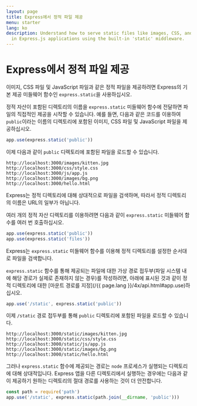 ```yaml
---
layout: page
title: Express에서 정적 파일 제공
menu: starter
lang: ko
description: Understand how to serve static files like images, CSS, and JavaScript
  in Express.js applications using the built-in 'static' middleware.
---
```


# Express에서 정적 파일 제공

이미지, CSS 파일 및 JavaScript 파일과 같은 정적 파일을 제공하려면 Express의 기본 제공 미들웨어 함수인 `express.static`을 사용하십시오.

정적 자산이 포함된 디렉토리의 이름을 `express.static` 미들웨어 함수에 전달하면 파일의 직접적인 제공을 시작할 수 있습니다. 예를 들면, 다음과 같은 코드를 이용하여 `public`이라는 이름의 디렉토리에 포함된 이미지, CSS 파일 및 JavaScript 파일을 제공하십시오.

```js
app.use(express.static('public'))
```

이제 다음과 같이 `public` 디렉토리에 포함된 파일을 로드할 수 있습니다.

```text
http://localhost:3000/images/kitten.jpg
http://localhost:3000/css/style.css
http://localhost:3000/js/app.js
http://localhost:3000/images/bg.png
http://localhost:3000/hello.html
```

<div class="doc-box doc-info">
Express는 정적 디렉토리에 대해 상대적으로 파일을 검색하며, 따라서 정적 디렉토리의 이름은 URL의 일부가 아닙니다.
</div>

여러 개의 정적 자산 디렉토리를 이용하려면 다음과 같이 `express.static` 미들웨어 함수를 여러 번 호출하십시오.

```js
app.use(express.static('public'))
app.use(express.static('files'))
```

Express는 `express.static` 미들웨어 함수를 이용해 정적 디렉토리를 설정한 순서대로 파일을 검색합니다.

`express.static` 함수를 통해 제공되는 파일에 대한 가상 경로 접두부(파일 시스템 내에 해당 경로가 실제로 존재하지 않는 경우)를 작성하려면, 아래에 표시된 것과 같이 정적 디렉토리에 대한 [마운트 경로를 지정](/{{ page.lang }}/4x/api.html#app.use)하십시오.

```js
app.use('/static', express.static('public'))
```

이제 `/static` 경로 접두부를 통해 `public` 디렉토리에 포함된 파일을 로드할 수 있습니다.

```text
http://localhost:3000/static/images/kitten.jpg
http://localhost:3000/static/css/style.css
http://localhost:3000/static/js/app.js
http://localhost:3000/static/images/bg.png
http://localhost:3000/static/hello.html
```

그러나 `express.static` 함수에 제공되는 경로는 `node` 프로세스가 실행되는 디렉토리에 대해 상대적입니다. Express 앱을 다른 디렉토리에서 실행하는 경우에는 다음과 같이 제공하기 원하는 디렉토리의 절대 경로를 사용하는 것이 더 안전합니다.

```js
const path = require('path')
app.use('/static', express.static(path.join(__dirname, 'public')))
```
